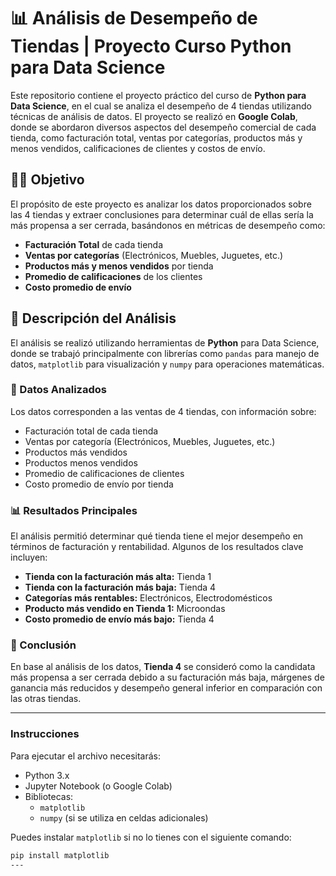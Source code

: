 # 📊 Análisis de Desempeño de Tiendas | Proyecto Curso Python para Data Science

Este repositorio contiene el proyecto práctico del curso de **Python para Data Science**, en el cual se analiza el desempeño de 4 tiendas utilizando técnicas de análisis de datos. El proyecto se realizó en **Google Colab**, donde se abordaron diversos aspectos del desempeño comercial de cada tienda, como facturación total, ventas por categorías, productos más y menos vendidos, calificaciones de clientes y costos de envío.

## 🧑‍💻 Objetivo

El propósito de este proyecto es analizar los datos proporcionados sobre las 4 tiendas y extraer conclusiones para determinar cuál de ellas sería la más propensa a ser cerrada, basándonos en métricas de desempeño como:

- **Facturación Total** de cada tienda
- **Ventas por categorías** (Electrónicos, Muebles, Juguetes, etc.)
- **Productos más y menos vendidos** por tienda
- **Promedio de calificaciones** de los clientes
- **Costo promedio de envío**

## 📑 Descripción del Análisis

El análisis se realizó utilizando herramientas de **Python** para Data Science, donde se trabajó principalmente con librerías como `pandas` para manejo de datos, `matplotlib` para visualización y `numpy` para operaciones matemáticas.

### 🛒 Datos Analizados

Los datos corresponden a las ventas de 4 tiendas, con información sobre:

- Facturación total de cada tienda
- Ventas por categoría (Electrónicos, Muebles, Juguetes, etc.)
- Productos más vendidos
- Productos menos vendidos
- Promedio de calificaciones de clientes
- Costo promedio de envío por tienda

### 📊 Resultados Principales

El análisis permitió determinar qué tienda tiene el mejor desempeño en términos de facturación y rentabilidad. Algunos de los resultados clave incluyen:

- **Tienda con la facturación más alta:** Tienda 1
- **Tienda con la facturación más baja:** Tienda 4
- **Categorías más rentables:** Electrónicos, Electrodomésticos
- **Producto más vendido en Tienda 1:** Microondas
- **Costo promedio de envío más bajo:** Tienda 4

### 🚪 Conclusión

En base al análisis de los datos, **Tienda 4** se consideró como la candidata más propensa a ser cerrada debido a su facturación más baja, márgenes de ganancia más reducidos y desempeño general inferior en comparación con las otras tiendas.

---

### Instrucciones

Para ejecutar el archivo necesitarás:

- Python 3.x
- Jupyter Notebook (o Google Colab)
- Bibliotecas:
  - `matplotlib`
  - `numpy` (si se utiliza en celdas adicionales)

Puedes instalar `matplotlib` si no lo tienes con el siguiente comando:

```bash
pip install matplotlib
---


